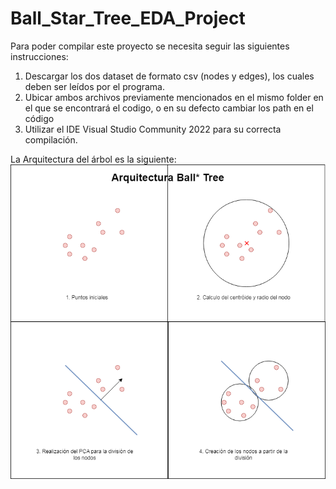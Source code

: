 # Ball_Star_Tree_EDA_Project

Para poder compilar este proyecto se necesita seguir las siguientes instrucciones:
1. Descargar los dos dataset de formato csv (nodes y edges), los cuales deben ser leídos por el programa.
2. Ubicar ambos archivos previamente mencionados en el mismo folder en el que se encontrará el codigo, o en su defecto cambiar los path en el código
3. Utilizar el IDE Visual Studio Community 2022 para su correcta compilación.

La Arquitectura del árbol es la siguiente:
![Arquitectura Ball* Tree](ballstar_arch.png)
